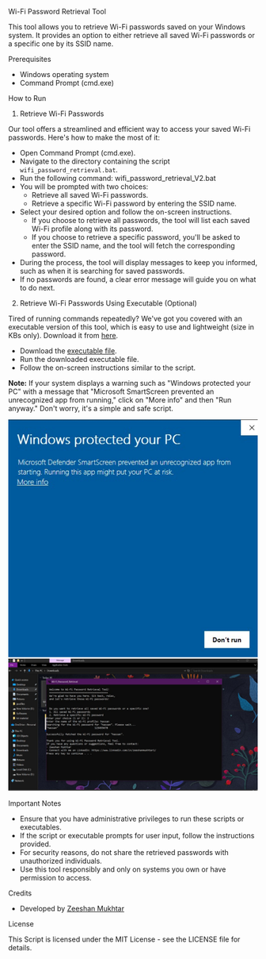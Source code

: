 Wi-Fi Password Retrieval Tool

This tool allows you to retrieve Wi-Fi passwords saved on your Windows system. It provides an option to either retrieve all saved Wi-Fi passwords or a specific one by its SSID name.

Prerequisites

- Windows operating system
- Command Prompt (cmd.exe)

How to Run

1. Retrieve Wi-Fi Passwords

Our tool offers a streamlined and efficient way to access your saved Wi-Fi passwords. Here's how to make the most of it:

- Open Command Prompt (cmd.exe).
- Navigate to the directory containing the script `wifi_password_retrieval.bat`.
- Run the following command:
  wifi_password_retrieval_V2.bat
- You will be prompted with two choices:
  - Retrieve all saved Wi-Fi passwords.
  - Retrieve a specific Wi-Fi password by entering the SSID name.
- Select your desired option and follow the on-screen instructions.
  - If you choose to retrieve all passwords, the tool will list each saved Wi-Fi profile along with its password.
  - If you choose to retrieve a specific password, you'll be asked to enter the SSID name, and the tool will fetch the corresponding password.
- During the process, the tool will display messages to keep you informed, such as when it is searching for saved passwords.
- If no passwords are found, a clear error message will guide you on what to do next.

2. Retrieve Wi-Fi Passwords Using Executable (Optional)

Tired of running commands repeatedly? We've got you covered with an executable version of this tool, which is easy to use and lightweight (size in KBs only). Download it from [here](https://github.com/ZeeshanMukhtar1/Wi-Fi_Password_Retrieval/releases).

- Download the [executable file](https://github.com/ZeeshanMukhtar1/Wi-Fi_Password_Retrieval/releases).
- Run the downloaded executable file.
- Follow the on-screen instructions similar to the script.

**Note:** If your system displays a warning such as "Windows protected your PC" with a message that "Microsoft SmartScreen prevented an unrecognized app from running," click on "More info" and then "Run anyway." Don't worry, it's a simple and safe script.

![Windows Protected Your PC](./images//error.jpg)
![Windows Protected Your PC](./images/demo.jpg)

Important Notes

- Ensure that you have administrative privileges to run these scripts or executables.
- If the script or executable prompts for user input, follow the instructions provided.
- For security reasons, do not share the retrieved passwords with unauthorized individuals.
- Use this tool responsibly and only on systems you own or have permission to access.

Credits

- Developed by [Zeeshan Mukhtar](https://github.com/zeeshanMukhtar1/)

License

This Script is licensed under the MIT License - see the LICENSE file for details.
